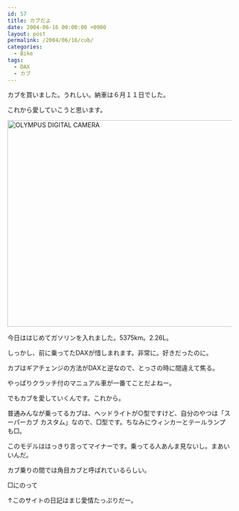 ```yaml
---
id: 57
title: カブだよ
date: 2004-06-16 00:00:00 +0900
layout: post
permalink: /2004/06/16/cub/
categories:
  - Bike
tags:
  - DAX
  - カブ
---
```

カブを買いました。うれしい。納車は６月１１日でした。
  
これから愛していこうと思います。

[<img src="http://monta.ampomtan.com/wp-content/uploads/sites/6/2004/06/P6160637_2-620x465.jpg" alt="OLYMPUS DIGITAL CAMERA" width="620" height="465" class="alignleft size-medium wp-image-2379" />](http://monta.ampomtan.com/wp-content/uploads/sites/6/2004/06/P6160637_2.jpg)

今日ははじめてガソリンを入れました。5375km。2.26L。
  
しっかし、前に乗ってたDAXが惜しまれます。非常に。好きだったのに。
  
カブはギアチェンジの方法がDAXと逆なので、とっさの時に間違えて焦る。
  
やっぱりクラッチ付のマニュアル車が一番てことだよねー。
  
でもカブを愛していくんです。これから。

普通みんなが乗ってるカブは、ヘッドライトが○型ですけど、自分のやつは「スーパーカブ カスタム」なので、□型です。ちなみにウィンカーとテールランプも□。
  
このモデルははっきり言ってマイナーです。乗ってる人あんま見ないし。まあいいんだ。
  
カブ乗りの間では角目カブと呼ばれているらしい。

□にのって
  
↑このサイトの日記はまじ愛情たっぷりだー。
